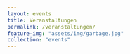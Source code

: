 ```yaml
---
layout: events
title: Veranstaltungen
permalink: /veranstaltungen/
feature-img: "assets/img/garbage.jpg"
collection: "events"
---
```

